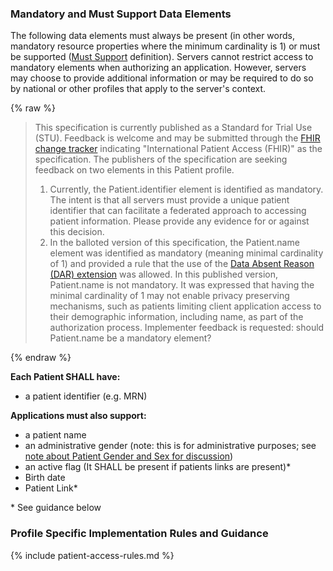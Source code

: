 
### Mandatory and Must Support Data Elements


<!-- Boilerplate -->
The following data elements must always be present (in other words, mandatory resource properties where the minimum cardinality is 1) or must be supported ([Must Support](conformance.html#must-support) definition). Servers cannot restrict access to mandatory elements when authorizing an application. However, servers may choose to provide additional information or may be required to do so by national or other profiles that apply to the server's context.

{% raw %}
<blockquote class="stu-note">
<p>
This specification is currently published as a Standard for Trial Use (STU).  Feedback is welcome and may be submitted through the <a href="http://hl7.org/fhir-issues">FHIR change tracker</a> indicating "International Patient Access (FHIR)" as the specification. The publishers of the specification are seeking feedback on two elements in this Patient profile.
</p>
<p>
<ol>
<li>
Currently, the Patient.identifier element is identified as mandatory. The intent is that all servers must provide a unique patient identifier that can facilitate a federated approach to accessing patient information. Please provide any evidence for or against this decision.
</li>
<li>In the balloted version of this specification, the Patient.name element was identified as mandatory (meaning minimal cardinality of 1) and provided a rule that the use of the  <a href="https://hl7.org/fhir/R4/extension-data-absent-reason.html">Data Absent Reason (DAR) extension</a> was allowed. In this published version, Patient.name is not mandatory. It was expressed that having the minimal cardinality of 1 may not enable privacy preserving mechanisms, such as patients limiting client application access to their demographic information, including name, as part of the authorization process. Implementer feedback is requested: should Patient.name be a mandatory element?
</li>
</ol>
</p>
</blockquote>
{% endraw %}

**Each Patient SHALL have:**

* a patient identifier (e.g. MRN)

**Applications must also support:**

* a patient name
* an administrative gender (note: this is for administrative purposes; see [note about Patient Gender and Sex for discussion](http://hl7.org/fhir/patient.html#gender))
* an active flag (It SHALL be present if patients links are present)*
* Birth date
* Patient Link*

\* See guidance below

<!-- (only if present) -->
### Profile Specific Implementation Rules and Guidance

<!-- include content or add inline -->

<!--{%raw%}{% include patient-access-rules.md %} {%endraw%}-->
{% include patient-access-rules.md %}

<!-- (and only if present) -->
<!-- ### Example Usage Scenarios -->

<!-- include content or add inline -->

